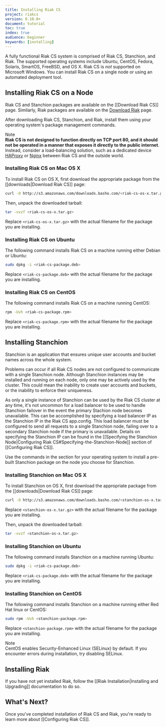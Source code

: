 ```yaml
---
title: Installing Riak CS
project: riakcs
version: 0.10.0+
document: tutorial
toc: true
index: true
audience: beginner
keywords: [installing]
---
```


A fully functional Riak CS system is comprised of Riak CS, Stanchion, and Riak. The supported operating systems include Ubuntu, CentOS, Fedora, Solaris, SmartOS, FreeBSD, and OS X. Riak CS is *not* supported on Microsoft Windows. You can install Riak CS on a single node or using an automated deployment tool.

## Installing Riak CS on a Node

Riak CS and Stanchion packages are available on the [[Download Riak CS]] page. Similarly, Riak packages are available on the [Download Riak](http://docs.basho.com/riak/latest/downloads/) page.

After downloading Riak CS, Stanchion, and Riak, install them using your operating system's package management commands.

<div class="note"><div class="title">Note</div><strong>Riak CS is not designed to function directly on TCP port 80, and it should not be operated in a manner that exposes it directly to the public internet</strong>. Instead, consider a load-balancing solution, such as a dedicated device <a href="http://haproxy.1wt.eu">HAProxy</a> or <a href="http://wiki.nginx.org/Main">Nginx</a> between Riak CS and the outside world.
</div>

### Installing Riak CS on Mac OS X

To install Riak CS on OS X, first download the appropriate package from the [[downloads|Download Riak CS]] page:

```bash
curl -O http://s3.amazonaws.com/downloads.basho.com/<riak-cs-os-x.tar.gz>
```

Then, unpack the downloaded tarball:

```bash
tar -xvzf <riak-cs-os-x.tar.gz>
```

Replace `<riak-cs-os-x.tar.gz>` with the actual filename for the package you are installing.

### Installing Riak CS on Ubuntu

The following command installs Riak CS on a machine running either Debian or Ubuntu:

```bash
sudo dpkg -i <riak-cs-package.deb>
```

Replace `<riak-cs-package.deb>` with the actual filename for the package you are installing.

### Installing Riak CS on CentOS

The following command installs Riak CS on a machine running CentOS:

```bash
rpm -Uvh <riak-cs-package.rpm>
```

Replace `<riak-cs-package.rpm>` with the actual filename for the package you are installing.

## Installing Stanchion

Stanchion is an application that ensures unique user accounts and bucket names across the whole system.

Problems can occur if all Riak CS nodes are not configured to communicate with a single Stanchion node. Although Stanchion instances may be installed and running on each node, only one may be actively used by the cluster.  This could mean the inability to create user accounts and buckets, or the inability to enforce their uniqueness.

As only a single instance of Stanchion can be used by the Riak CS cluster at any time, it's not uncommon for a load balancer to be used to handle Stanchion failover in the event the primary Stachion node becomes unavailable.  This can be accomplished by specifying a load balancer IP as the Stanchion IP in the Riak CS app.config.  This load balancer must be configured to send all requests to a single Stanchion node, failing over to a secondary Stanchion node if the primary is unavailable.  Details on specifying the Stanchion IP can be found in the [[Specifying the Stanchion Node|Configuring Riak CS#Specifying-the-Stanchion-Node]] section of [[Configuring Riak CS]].

Use the commands in the section for your operating system to install a pre-built Stanchion package on the node you choose for Stanchion.

### Installing Stanchion on Mac OS X

To install Stanchion on OS X, first download the appropriate package from the [[downloads|Download Riak CS]] page:

```bash
curl -O http://s3.amazonaws.com/downloads.basho.com/<stanchion-os-x.tar.gz>
```

Replace `<stanchion-os-x.tar.gz>` with the actual filename for the package you are installing.

Then, unpack the downloaded tarball:

```bash
tar -xvzf <stanchion-os-x.tar.gz>
```

### Installing Stanchion on Ubuntu

The following command installs Stanchion on a machine running Ubuntu:

```bash
sudo dpkg -i <riak-cs-package.deb>
```

Replace `<riak-cs-package.deb>` with the actual filename for the package you are installing.

### Installing Stanchion on CentOS

The following command installs Stanchion on a machine running either Red Hat linux or CentOS:

```bash
sudo rpm -Uvh <stanchion-package.rpm>
```

Replace `<stanchion-package.rpm>` with the actual filename for the package you are installing.

<div class="note"><div class="title">Note</div>CentOS enables Security-Enhanced Linux (SELinux) by default. If you encounter errors during installation, try disabling SELinux.</div>

## Installing Riak
If you have not yet installed Riak, follow the [[Riak Installation|Installing and Upgrading]] documentation to do so.

## What's Next?
Once you've completed installation of Riak CS and Riak, you're ready to learn more about [[Configuring Riak CS]].
